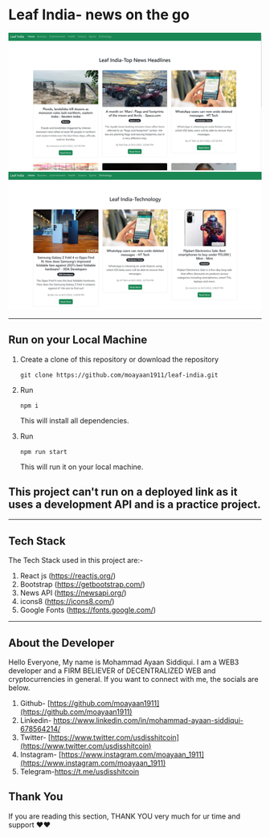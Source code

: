 # Leaf India- news on the go

![LOGO1](./public/logo1.png)
![LOGO2](./public/logo2.png)

---

## Run on your Local Machine

1. Create a clone of this repository or download the repository
   ```
   git clone https://github.com/moayaan1911/leaf-india.git
   ```
2. Run

   ```
   npm i
   ```

   This will install all dependencies.

3. Run

   ```
   npm run start
   ```

   This will run it on your local machine.

## **This project can't run on a deployed link as it uses a development API and is a practice project.**

---

## Tech Stack

The Tech Stack used in this project are:-

1. React js (https://reactjs.org/)
2. Bootstrap (https://getbootstrap.com/)
3. News API (https://newsapi.org/)
4. icons8 (https://icons8.com/)
5. Google Fonts (https://fonts.google.com/)

---

## About the Developer

Hello Everyone, My name is Mohammad Ayaan Siddiqui. I am a WEB3 developer and a FIRM BELIEVER of DECENTRALIZED WEB and cryptocurrencies in general. If you want to connect with me, the socials are below.

1.  Github- [https://github.com/moayaan1911](https://github.com/moayaan1911)
2.  Linkedin- https://www.linkedin.com/in/mohammad-ayaan-siddiqui-678564214/
3.  Twitter- [https://www.twitter.com/usdisshitcoin](https://www.twitter.com/usdisshitcoin)
4.  Instagram- [https://www.instagram.com/moayaan_1911](https://www.instagram.com/moayaan_1911)
5.  Telegram-https://t.me/usdisshitcoin

## Thank You

If you are reading this section, THANK YOU very much for ur time and support ❤️❤️
